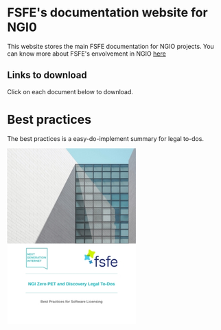 

# FSFE's documentation website for NGI0

This website stores the main FSFE documentation for NGIO projects. You can know more about FSFE's envolvement in NGIO [here](https://fsfe.org/activities/ftf/ngi0.en.html)

## Links to download

Click on each document below to download.


# Best practices

The best practices is a easy-do-implement summary for legal to-dos.

![best practices](/media/best-logo.png)
